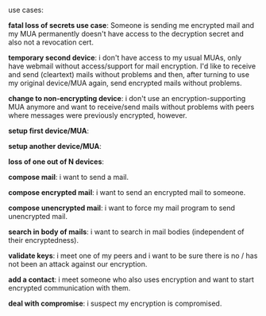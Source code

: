 
use cases:

**fatal loss of secrets use case**: Someone is sending me encrypted mail and my MUA permanently doesn't have access to the decryption secret and also not a revocation cert.

**temporary second device**: i don't have access to my usual MUAs,
only have webmail without access/support for mail encryption.
I'd like to receive and send (cleartext) mails without problems
and then, after turning to use my original device/MUA again, 
send encrypted mails without problems.

**change to non-encrypting device**: i don't use an
encryption-supporting MUA anymore and want to receive/send mails without
problems with peers where messages were previously encrypted, however.

**setup first device/MUA**:  

**setup another device/MUA**:

**loss of one out of N devices**:

**compose mail**: i want to send a mail.

**compose encrypted mail**: i want to send an encrypted mail 
to someone.

**compose unencrypted mail**: i want to force my mail program to send unencrypted mail. 

**search in body of mails**: i want to search in mail bodies (independent of their encryptedness).

**validate keys**: i meet one of my peers and i want to be sure there is no / has not been an attack against our encryption.

**add a contact**: i meet someone who also uses encryption and want to start encrypted communication with them.

**deal with compromise**: i suspect my encryption is compromised. 




